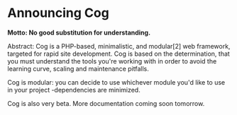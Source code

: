 <h1>Announcing Cog</h1>

<b>Motto: No good substitution for understanding.</b>

Abstract: Cog is a PHP-based, minimalistic, and modular[2] web framework, targeted for rapid site development. Cog is based on the determination, that you must understand the tools you're working with in order to avoid the learning curve, scaling and maintenance pitfalls.

Cog is modular: you can decide to use whichever module you'd like to use in your project -dependencies are minimized.

Cog is also very beta. More documentation coming soon tomorrow.

